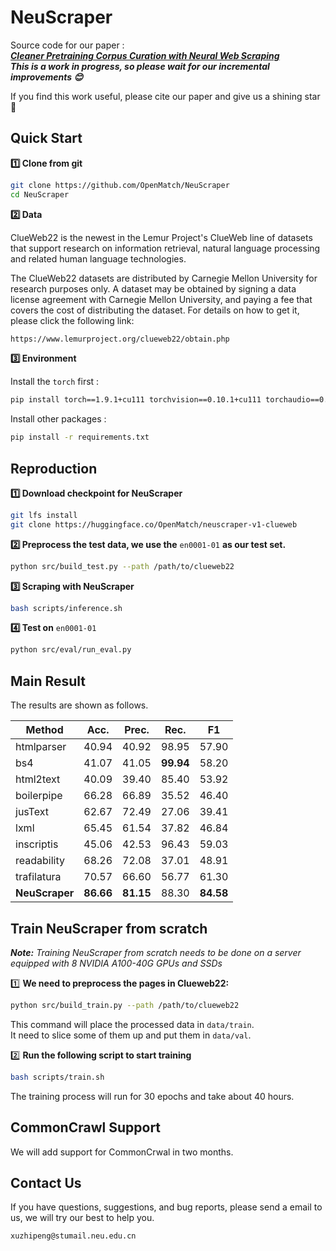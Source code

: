 # NeuScraper

Source code for our paper :  
***[Cleaner Pretraining Corpus Curation with Neural Web Scraping](https://arxiv.org/abs/2402.14652)***  
***This is a work in progress, so please wait for our incremental improvements 😊***

If you find this work useful, please cite our paper  and give us a shining star 🌟



## Quick Start

**1️⃣ Clone from git**

```bash
git clone https://github.com/OpenMatch/NeuScraper
cd NeuScraper
```

**2️⃣ Data**

ClueWeb22 is the newest in the Lemur Project's ClueWeb line of datasets that support research on information retrieval, natural language processing and related human language technologies. 

The ClueWeb22 datasets are distributed by Carnegie Mellon University for research purposes only. A dataset may be obtained by signing a data license agreement with Carnegie Mellon University, and paying a fee that covers the cost of distributing the dataset. For details on how to get it, please click the following link:

```bash
https://www.lemurproject.org/clueweb22/obtain.php
```

**3️⃣ Environment**

Install the `torch` first :

```bash
pip install torch==1.9.1+cu111 torchvision==0.10.1+cu111 torchaudio==0.9.1 -f https://download.pytorch.org/whl/torch_stable.html
```

Install other packages :

```bash
pip install -r requirements.txt
```



## Reproduction

**1️⃣ Download checkpoint for NeuScraper**

```bash
git lfs install
git clone https://huggingface.co/OpenMatch/neuscraper-v1-clueweb
```

**2️⃣ Preprocess the test data, we use the** `en0001-01` **as our test set.**

```bash
python src/build_test.py --path /path/to/clueweb22
```

**3️⃣ Scraping with NeuScraper**

```bash
bash scripts/inference.sh
```

**4️⃣ Test on** `en0001-01`

```bash
python src/eval/run_eval.py
```



## Main Result 

The results are shown as follows.

| **Method**     | **Acc.**  | **Prec.** | **Rec.**  | **F1**    |
| -------------- | --------- | --------- | --------- | --------- |
| htmlparser     | 40.94     | 40.92     | 98.95     | 57.90     |
| bs4            | 41.07     | 41.05     | **99.94** | 58.20     |
| html2text      | 40.09     | 39.40     | 85.40     | 53.92     |
| boilerpipe     | 66.28     | 66.89     | 35.52     | 46.40     |
| jusText        | 62.67     | 72.49     | 27.06     | 39.41     |
| lxml           | 65.45     | 61.54     | 37.82     | 46.84     |
| inscriptis     | 45.06     | 42.53     | 96.43     | 59.03     |
| readability    | 68.26     | 72.08     | 37.01     | 48.91     |
| trafilatura    | 70.57     | 66.60     | 56.77     | 61.30     |
| **NeuScraper** | **86.66** | **81.15** | 88.30     | **84.58** |



## Train NeuScraper from scratch 

***Note:** Training NeuScraper from scratch needs to be done on a server equipped with 8 NVIDIA A100-40G GPUs and SSDs*

1️⃣ **We need to preprocess the pages in Clueweb22:**

```bash
python src/build_train.py --path /path/to/clueweb22
```

This command will place the processed data in `data/train`.  
It need to slice some of them up and put them in `data/val`.

2️⃣ **Run the following script to start training**

```bash
bash scripts/train.sh
```

The training process will run for 30 epochs and take about 40 hours. 



## CommonCrawl Support

We will add support for CommonCrwal in two months.



## Contact Us

If you have questions, suggestions, and bug reports, please send a email to us, we will try our best to help you. 

```bash
xuzhipeng@stumail.neu.edu.cn  
```
